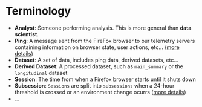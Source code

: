 # Terminology

* **Analyst**: Someone performing analysis.
  This is more general than **data scientist**.
* **Ping**: A message sent from the FireFox browser to our telemetry servers containing information on browser state, user actions, etc...
([more details](https://firefox-source-docs.mozilla.org/toolkit/components/telemetry/telemetry/data/common-ping.html))
* **Dataset**: A set of data, includes ping data, derived datasets, etc...
* **Derived Dataset**: A processed dataset, such as `main_summary` or the 
  `longitudinal` dataset
* **Session**: The time from when a Firefox browser starts until it shuts down
* **Subsession**: `Sessions` are split into `subsessions` when a 24-hour threshold is crossed or an environment change ocurrs
([more details](https://firefox-source-docs.mozilla.org/toolkit/components/telemetry/telemetry/concepts/sessions.html?highlight=subsession))
* ...

